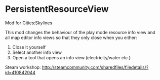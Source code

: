 # PersistentResourceView
Mod for Cities:Skylines

This mod changes the behaviour of the play mode resource info view and all map editor info views so that they only close when you either: 
1. Close it yourself 
2. Select another info view 
3. Open a tool that opens an info view (electricity/water etc.)

Steam workshop: http://steamcommunity.com/sharedfiles/filedetails/?id=410842044
